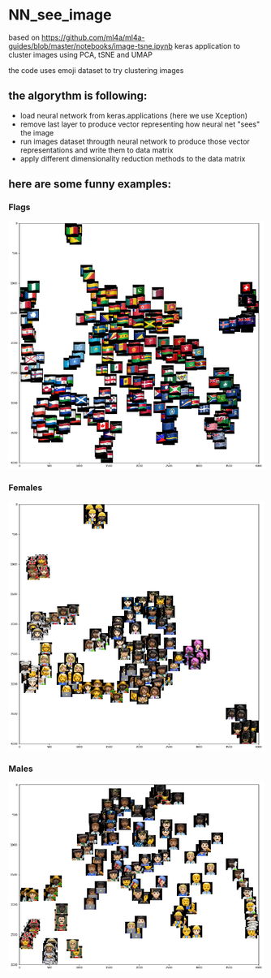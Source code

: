 # NN_see_image

based on https://github.com/ml4a/ml4a-guides/blob/master/notebooks/image-tsne.ipynb
keras application to cluster images using PCA, tSNE and UMAP

the code uses emoji dataset to try clustering images

## the algorythm is following:

- load neural network from keras.applications (here we use Xception)
- remove last layer to produce vector representing how neural net "sees" the image
- run images dataset througth neural network to produce those vector representations and write them to data matrix
- apply different dimensionality reduction methods to the data matrix

## here are some funny examples: 

### Flags
![alt text](https://github.com/vovalive/NN_see_image/blob/master/images/flags.png)

### Females
![alt text](https://github.com/vovalive/NN_see_image/blob/master/images/female.png)

### Males 
![alt text](https://github.com/vovalive/NN_see_image/blob/master/images/male.png)
